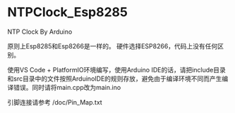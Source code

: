 # NTPClock_Esp8285
NTP Clock By Arduino

原则上Esp8285和Esp8266是一样的。
硬件选择ESP8266，代码上没有任何区别。

使用VS Code + PlatformIO环境编写，使用Arduino IDE的话，请把include目录和src目录中的文件按照ArduinoIDE的规则存放，避免由于编译环境不同而产生编译错误。同时请将main.cpp改为main.ino


引脚连接请参考
/doc/Pin_Map.txt
